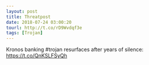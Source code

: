 ```yaml
---
layout: post
title: Threatpost
date: 2018-07-24 03:00:20
tourl: http://t.co/rD9Wvdqf3e
tags: [Trojan]
---
```

Kronos banking #trojan resurfaces after years of silence: https://t.co/QnKSLFSyQh